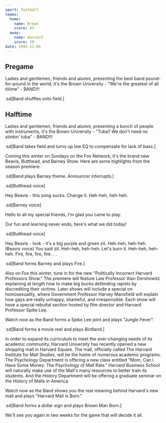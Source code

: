 ```yaml
---
sport: football
teams:
  home:
    name: Brown
    score: 43
  away:
    name: Harvard
    score: 29
date: 1993-11-06
---
```


## Pregame

Ladies and gentlemen, friends and alumni, presenting the best band pound-for-pound in the world, it's the Brown University - "We're the greatest of all tiiiime" - BAND!!!

:sd[Band shuffles onto field.]

## Halftime

Ladies and gentlemen, friends and alumni, presenting a bunch of people with instruments, it's the Brown University - "Tuba? We don't need no stinkin' tuba" - BAND!!!

:sd[Band takes field and turns up low EQ to compensate for lack of bass.]

Coming this winter on Sundays on the Fox Network, it's the brand new Beavis, Butthead, and Barney Show. Here are some highlights from the season premiere:

:sd[Band plays Barney theme. Announcer interrupts.]

:sd[Butthead voice]

Hey Beavis - this song sucks. Change it. Heh-heh, heh-heh.

:sd[Barney voice]

Hello to all my special friends, I'm glad you came to play.

Our fun and learning never ends, here's what we did today!

:sd[Butthead voice]

Hey Beavis - look - it's a big purple and green zit. Heh-heh, heh-heh. (Beavis voice) You said zit. Heh-heh, heh-heh. Let's burn it. Heh-heh, heh-heh. Fire, fire, fire, fire. . .

:sd[Band forms Barney and plays Fire.]

Also on Fox this winter, tune in for the new "Politically Incorrect Harvard Professors Show." The premiere will feature Law Professor Alan Dershowitz explaining at length how to make big bucks defending rapists by discrediting their victims. Later shows will include a special on homosexuality, where Government Professor Harvey Mansfield will explain how gays are really unhappy, shameful, and irresponsible. Each show will have a special rebuttal section hosted by film director and Harvard Professor Spike Lee.

Watch now as the Band forms a Spike Lee joint and plays "Jungle Fever".

:sd[Band forms a movie reel and plays Birdland.]

In order to expand its curriculum to meet the ever-changing needs of its academic community, Harvard University has recently opened a new shopping mall in Harvard Square. The mall, officially called The Harvard Institute for Mall Studies, will be the home of numerous academic programs. The Psychology Department is offering a new class entitled "Mom, Can I Have Some Money: The Psychology of Mall Rats." Harvard Business School will naturally make use of the Mall's many resources to better train its students. And the History Department will be offering a graduate seminar on the History of Malls in America.

Watch now as the Band shows you the real meaning behind Harvard's new mall and plays "Harvard Mall is Born."

:sd[Band forms a dollar sign and plays Brown Man Born.]

We'll see you again in two weeks for the game that will decide it all.
